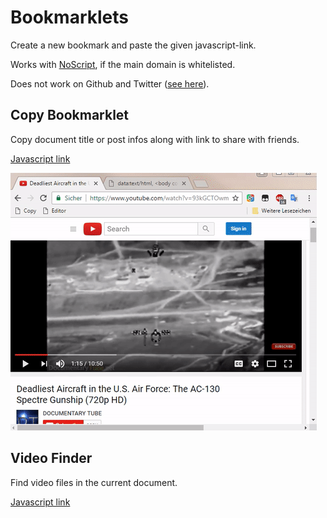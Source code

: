 # Bookmarklets

Create a new bookmark and paste the given javascript-link.

Works with [NoScript](https://addons.mozilla.org/en-US/firefox/addon/noscript/), if the main domain is whitelisted.

Does not work on Github and Twitter ([see here](https://medium.com/making-instapaper/bookmarklets-are-dead-d470d4bbb626)).

## Copy Bookmarklet

Copy document title or post infos along with link to share with friends.

[Javascript link](https://raw.githubusercontent.com/jklgit/Bookmarklets/master/src/copy_offline.js)

![copy example](https://raw.githubusercontent.com/jklgit/Bookmarklets/master/media/copy.gif)

## Video Finder

Find video files in the current document.

[Javascript link](https://raw.githubusercontent.com/jklgit/Bookmarklets/master/src/vidfinder_offline.js)
